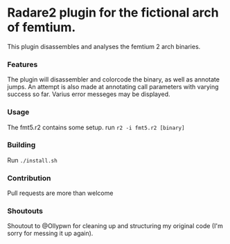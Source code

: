 # Radare2 plugin for the fictional arch of femtium.
This plugin disassembles and analyses the femtium 2 arch binaries.

### Features
The plugin will disassembler and colorcode the binary, as well as annotate jumps.
An attempt is also made at annotating call parameters with varying success so far.
Varius error messeges may be displayed.

### Usage
The fmt5.r2 contains some setup.
run `r2 -i fmt5.r2 [binary]`

### Building
Run `./install.sh`

### Contribution
Pull requests are more than welcome

### Shoutouts
Shoutout to @Ollypwn for cleaning up and structuring my original code (I'm sorry for messing it up again).